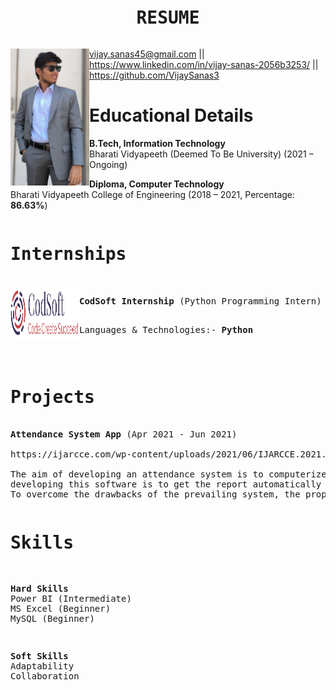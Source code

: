 <pre><b><h1 align = "center">RESUME</h1></b></pre>
<img src="vijaysanas.jpg" width="25%" align="left" />

vijay.sanas45@gmail.com ||
https://www.linkedin.com/in/vijay-sanas-2056b3253/ || 
https://github.com/VijaySanas3 

<h1>Educational Details</h1>
<p><b>B.Tech, Information Technology</b><br>                         
Bharati Vidyapeeth (Deemed To Be University) (2021 – Ongoing)</p>  
<p><b>Diploma, Computer Technology</b><br>                        
Bharati Vidyapeeth College of Engineering (2018 – 2021, Percentage: <b>86.63%</b>)</p>


<pre>
<h1>Internships</h1>
<img align="left" height="85px" width="110px" alt="CodSoft" src="codsoft logo.png?raw=true"/>
<b>CodSoft Internship</b> (Python Programming Intern)<br>
<p>Languages & Technologies:- <b>Python</b></p>
</pre>

<pre>
<h1>Projects</h1>
<b>Attendance System App</b> (Apr 2021 - Jun 2021)
<br>https://ijarcce.com/wp-content/uploads/2021/06/IJARCCE.2021.10639.pdf
<br>The aim of developing an attendance system is to computerize the traditional way of taking attendance. Another purpose for 
developing this software is to get the report automatically at the end of the session or in between sessions. 
To overcome the drawbacks of the prevailing system, the proposed system has evolved.
</pre>

<pre>
<h1>Skills</h1>
<p><b>Hard Skills</b>
Power BI (Intermediate)
MS Excel (Beginner)   
MySQL (Beginner)</p>
<p><b>Soft Skills</b>
Adaptability
Collaboration</p>
</pre>
